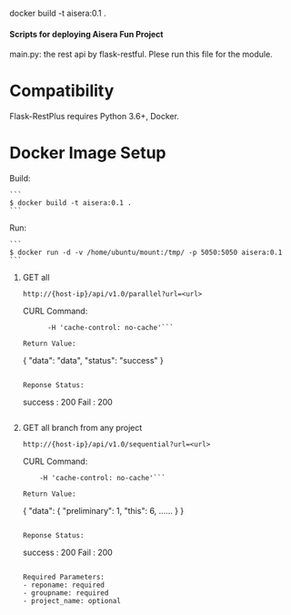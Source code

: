 docker build -t aisera:0.1 .

#### Scripts for deploying Aisera Fun Project

main.py: the rest api by flask-restful. Plese run this file for the module.



Compatibility
=============

Flask-RestPlus requires Python 3.6+, Docker.


Docker Image Setup
==================

Build:

	```
    $ docker build -t aisera:0.1 .
    ```

Run:


	```
    $ docker run -d -v /home/ubuntu/mount:/tmp/ -p 5050:5050 aisera:0.1
    ```


1. GET all 

	```http://{host-ip}/api/v1.0/parallel?url=<url>```

	CURL Command:

	```curl -X GET 'http://18.224.24.183/api/v1.0/parallel?url=http%3A%2F%2Fwww.gutenberg.org%2Ffiles%2F15%2Ftext%2F' \
		  -H 'cache-control: no-cache'```

	Return Value:

	```
	{
	  	"data": "data",
	  	"status": "success"
	}
	```

	Reponse Status:

	```
	success : 200
	Fail : 200
	```

2. GET all branch from any project

	```http://{host-ip}/api/v1.0/sequential?url=<url>```

	CURL Command:

	```curl -X GET 'http://18.224.24.183/api/v1.0/sequential?url=http%3A%2F%2Fwww.gutenberg.org%2Ffiles%2F15%2Ftext%2Fmoby-000.txt' \
  		-H 'cache-control: no-cache'```

	Return Value:

	```
	{
	  	"data": 
		    {
		      "preliminary": 1,
		      "this": 6,
		      ......
		    }
	}
	```

	Reponse Status:

	```
	success : 200
	Fail : 200
	```

	Required Parameters:
	- reponame: required
	- groupname: required
	- project_name: optional